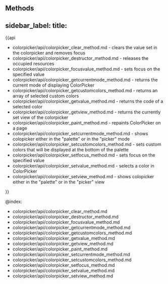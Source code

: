 Methods
---
sidebar_label: 
title: 
---          

{{api

- colorpicker/api/colorpicker_clear_method.md - clears the value set in the colorpicker and removes focus
- colorpicker/api/colorpicker_destructor_method.md - releases the occupied resources
- colorpicker/api/colorpicker_focusvalue_method.md - sets focus on the specified value
- colorpicker/api/colorpicker_getcurrentmode_method.md - returns the current mode of displaying ColorPicker
- colorpicker/api/colorpicker_getcustomcolors_method.md - returns an array of selected custom colors
- colorpicker/api/colorpicker_getvalue_method.md - returns the code of a selected color
- colorpicker/api/colorpicker_getview_method.md - returns the currently set view of the colorpicker
- colorpicker/api/colorpicker_paint_method.md - repaints ColorPicker on a page
- colorpicker/api/colorpicker_setcurrentmode_method.md - shows colopicker either in the "palette" or in the "picker" mode
- colorpicker/api/colorpicker_setcustomcolors_method.md - sets custom colors that will be displayed at the bottom of the palette
- colorpicker/api/colorpicker_setfocus_method.md - sets focus on the specified value
- colorpicker/api/colorpicker_setvalue_method.md - selects a color in ColorPicker
- colorpicker/api/colorpicker_setview_method.md - shows colopicker either in the "palette" or in the "picker" view

}}

@index:
- colorpicker/api/colorpicker_clear_method.md
- colorpicker/api/colorpicker_destructor_method.md
- colorpicker/api/colorpicker_focusvalue_method.md
- colorpicker/api/colorpicker_getcurrentmode_method.md
- colorpicker/api/colorpicker_getcustomcolors_method.md
- colorpicker/api/colorpicker_getvalue_method.md
- colorpicker/api/colorpicker_getview_method.md
- colorpicker/api/colorpicker_paint_method.md
- colorpicker/api/colorpicker_setcurrentmode_method.md
- colorpicker/api/colorpicker_setcustomcolors_method.md
- colorpicker/api/colorpicker_setfocus_method.md
- colorpicker/api/colorpicker_setvalue_method.md
- colorpicker/api/colorpicker_setview_method.md
